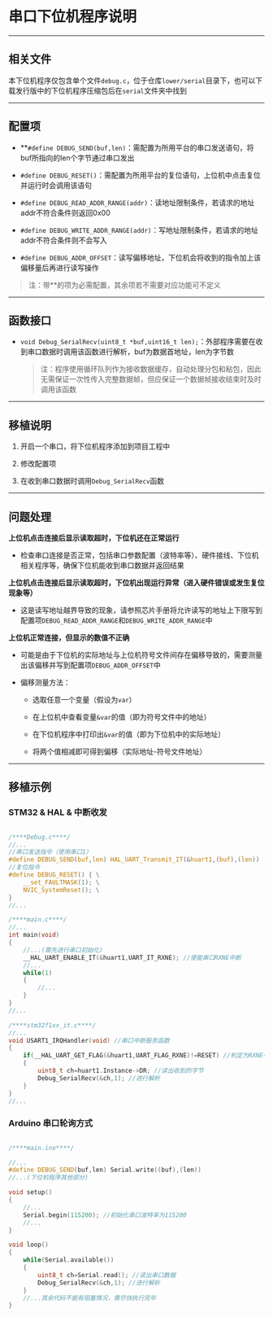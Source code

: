 # 串口下位机程序说明

---

## 相关文件

本下位机程序仅包含单个文件`debug.c`，位于仓库`lower/serial`目录下，也可以下载发行版中的下位机程序压缩包后在`serial`文件夹中找到

---

## 配置项

* **`#define DEBUG_SEND(buf,len)`：需配置为所用平台的串口发送语句，将buf所指向的len个字节通过串口发出

* `#define DEBUG_RESET()`：需配置为所用平台的复位语句，上位机中点击复位并运行时会调用该语句

* `#define DEBUG_READ_ADDR_RANGE(addr)`：读地址限制条件，若请求的地址addr不符合条件则返回0x00

* `#define DEBUG_WRITE_ADDR_RANGE(addr)`：写地址限制条件，若请求的地址addr不符合条件则不会写入 

* `#define DEBUG_ADDR_OFFSET`：读写偏移地址，下位机会将收到的指令加上该偏移量后再进行读写操作

> 注：带**的项为必需配置，其余项若不需要对应功能可不定义

---

## 函数接口

* `void Debug_SerialRecv(uint8_t *buf,uint16_t len);`：外部程序需要在收到串口数据时调用该函数进行解析，buf为数据首地址，len为字节数

	> 注：程序使用循环队列作为接收数据缓存，自动处理分包和粘包，因此无需保证一次性传入完整数据帧，但应保证一个数据帧接收结束时及时调用该函数

---

## 移植说明

1. 开启一个串口，将下位机程序添加到项目工程中

2. 修改配置项

3. 在收到串口数据时调用`Debug_SerialRecv`函数

---

## 问题处理

**上位机点击连接后显示读取超时，下位机还在正常运行**

* 检查串口连接是否正常，包括串口参数配置（波特率等）、硬件接线、下位机相关程序等，确保下位机能收到串口数据并返回结果

**上位机点击连接后显示读取超时，下位机出现运行异常（进入硬件错误或发生复位现象等）**
   
* 这是读写地址越界导致的现象，请参照芯片手册将允许读写的地址上下限写到配置项`DEBUG_READ_ADDR_RANGE`和`DEBUG_WRITE_ADDR_RANGE`中

**上位机正常连接，但显示的数值不正确**

* 可能是由于下位机的实际地址与上位机符号文件间存在偏移导致的，需要测量出该偏移并写到配置项`DEBUG_ADDR_OFFSET`中

* 偏移测量方法：

	* 选取任意一个变量（假设为`var`）
	
	* 在上位机中查看变量`&var`的值（即为符号文件中的地址）
	
	* 在下位机程序中打印出`&var`的值（即为下位机中的实际地址）
	
	* 将两个值相减即可得到偏移（实际地址-符号文件地址）

---

## 移植示例

### STM32 & HAL & 中断收发

```c

/****Debug.c****/
//...
//串口发送指令（使用串口1）
#define DEBUG_SEND(buf,len) HAL_UART_Transmit_IT(&huart1,(buf),(len))
//复位指令
#define DEBUG_RESET() { \
	__set_FAULTMASK(1); \
	NVIC_SystemReset(); \
}
//...

/****main.c****/
//...
int main(void)
{
	//...(需先进行串口初始化)
	__HAL_UART_ENABLE_IT(&huart1,UART_IT_RXNE); //使能串口RXNE中断
	//...
	while(1)
	{
		//...
	}
}
//...

/****stm32f1xx_it.c****/
//...
void USART1_IRQHandler(void) //串口中断服务函数
{
	if(__HAL_UART_GET_FLAG(&huart1,UART_FLAG_RXNE)!=RESET) //判定为RXNE中断
	{
		uint8_t ch=huart1.Instance->DR; //读出收到的字节
		Debug_SerialRecv(&ch,1); //进行解析
	}
}
//...

```

### Arduino 串口轮询方式

```c++

/****main.ino****/

//...
#define DEBUG_SEND(buf,len) Serial.write((buf),(len))
//...(下位机程序其他部分)

void setup()
{
	//...
	Serial.begin(115200); //初始化串口波特率为115200
	//...
}

void loop()
{
	while(Serial.available())
	{
		uint8_t ch=Serial.read(); //读出串口数据
		Debug_SerialRecv(&ch,1); //进行解析
	}
	//...其余代码不能有阻塞情况，需尽快执行完毕
}

```
